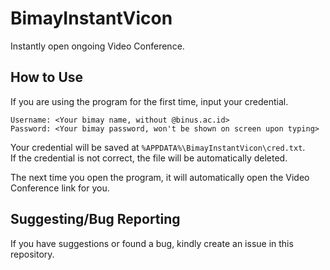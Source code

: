 # BimayInstantVicon

Instantly open ongoing Video Conference.

## How to Use

If you are using the program for the first time, input your credential.

    Username: <Your bimay name, without @binus.ac.id>
    Password: <Your bimay password, won't be shown on screen upon typing>

Your credential will be saved at `%APPDATA%\BimayInstantVicon\cred.txt`.  
If the credential is not correct, the file will be automatically deleted.

The next time you open the program, it will automatically open the Video Conference link for you.

## Suggesting/Bug Reporting

If you have suggestions or found a bug, kindly create an issue in this repository.